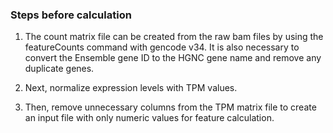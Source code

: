 ### Steps before calculation


1. The count matrix file can be created from the raw bam files by using the featureCounts command with gencode v34. It is also necessary to convert the Ensemble gene ID to the HGNC gene name and remove any duplicate genes.

2. Next, normalize expression levels with TPM values.

3. Then, remove unnecessary columns from the TPM matrix file to create an input file with only numeric values for feature calculation.
